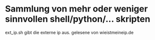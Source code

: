 # Sammlung von mehr oder weniger sinnvollen shell/python/... skripten

ext_ip.sh
    gibt die externe ip aus. gelesene von wieistmeineip.de
